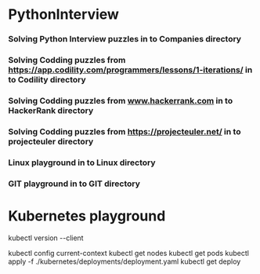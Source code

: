 # PythonInterview


### Solving Python Interview puzzles in to Companies directory

### Solving Codding puzzles from https://app.codility.com/programmers/lessons/1-iterations/ in to Codility directory

### Solving Codding puzzles from www.hackerrank.com in to HackerRank directory

### Solving Codding puzzles from https://projecteuler.net/ in to projecteuler directory

### Linux playground in to Linux directory

### GIT playground in to GIT directory

# Kubernetes playground
kubectl version --client

kubectl config current-context
kubectl get nodes
kubectl get pods
kubectl apply -f ./kubernetes/deployments/deployment.yaml
kubectl get deploy
